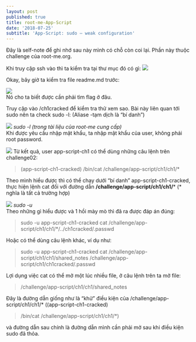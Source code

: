 ```yaml
---
layout: post
published: true
title: root-me-App-Script
date: '2018-07-25'
subtitle: 'App-Script: sudo — weak configuration'
---
```

Đây là self-note để ghi nhớ sau này mình có chỗ còn coi lại. Phần này thuộc challenge của root-me.org.

Khi truy cập ssh vào thì ta kiểm tra tại thư mục đó có gì:
![](https://cdn-images-1.medium.com/max/800/1*Kml88Ux85BzDq6E-b1FHYQ.png)

Okay, bây giờ ta kiểm tra file readme.md trước:

![](https://cdn-images-1.medium.com/max/800/1*zCs-v3krrSbg33IYSm3cgg.png)  
Nó cho ta biết được cần phải tìm flag ở đâu.

Truy cập vào /ch1cracked để kiểm tra thử xem sao. Bài này liên quan tới sudo nên ta check sudo -l: (Aliase -tạm dịch là “bí danh”)

![](https://cdn-images-1.medium.com/max/800/1*mibZwY9RqhCxAKfLwuQ_HA.png)
				*sudo -l (trong tài liệu của root-me cung cấp)*  
Khi được yêu cầu nhập mật khẩu, ta nhập mật khẩu của user, không phải root password.

![](https://cdn-images-1.medium.com/max/1200/1*yexziu4liV2SdwKN7wi00Q.png)
Từ kết quả, user app-script-ch1 có thể dùng những câu lệnh trên challenge02:

>(app-script-ch1-cracked) /bin/cat /challenge/app-script/ch1/ch1/*

Theo mình hiểu được thì có thể chạy dưới “bí danh” app-script-ch1-cracked, thực hiện lệnh cat đối với đường dẫn **/challenge/app-script/ch1/ch1/*** (* nghĩa là tất cả trường hợp)

![](https://cdn-images-1.medium.com/max/800/1*Xd3sXqssH6fQyiB_dhvyaw.png)
								*sudo -u*  
Theo những gì hiểu được và 1 hồi mày mò thì đã ra được đáp án đúng:

> sudo -u app-script-ch1-cracked cat /challenge/app-script/ch1/ch1/*/../ch1cracked/.passwd

Hoặc có thể dùng câu lệnh khác, ví dụ như:

> sudo -u app-script-ch1-cracked cat /challenge/app-script/ch1/ch1/shared_notes /challenge/app-script/ch1/ch1cracked/.passwd

Lợi dụng việc cat có thể mở một lúc nhiều file, ở câu lệnh trên ta mở file:

> /challenge/app-script/ch1/ch1/shared_notes

Đây là đường dẫn giống như là “khử” điều kiện của /challenge/app-script/ch1/ch1/* ((app-script-ch1-cracked) 
> /bin/cat /challenge/app-script/ch1/ch1/*)  

và đường dẫn sau chính là đường dẫn mình cần phải mở sau khi điều kiện sudo đã thỏa.